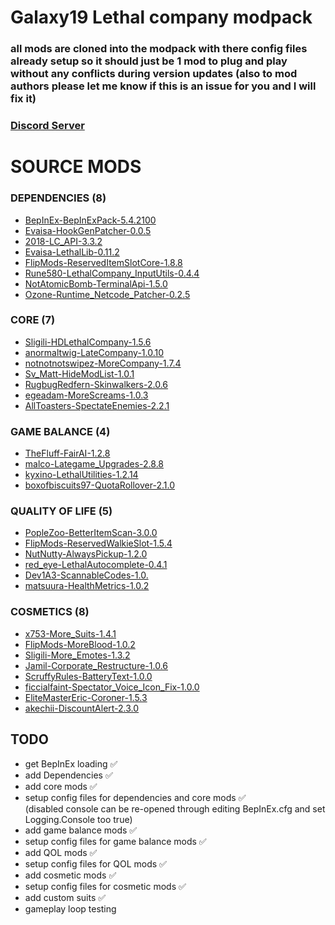 # Galaxy19 Lethal company modpack
### all mods are cloned into the modpack with there config files already setup so it should just be 1 mod to plug and play without any conflicts during version updates (also to mod authors please let me know if this is an issue for you and I will fix it) 
### [Discord Server](https://discord.gg/dXycaWR88z)

# SOURCE MODS

### DEPENDENCIES (8)
-   [BepInEx-BepInExPack-5.4.2100](https://thunderstore.io/c/lethal-company/p/BepInEx/BepInExPack)
-   [Evaisa-HookGenPatcher-0.0.5](https://thunderstore.io/c/lethal-company/p/Evaisa/HookGenPatcher/v/0.0.5/)
-   [2018-LC_API-3.3.2](https://thunderstore.io/c/lethal-company/p/2018/LC_API/v/3.3.2/)
-   [Evaisa-LethalLib-0.11.2](https://thunderstore.io/c/lethal-company/p/Evaisa/LethalLib/v/0.11.2/)
-   [FlipMods-ReservedItemSlotCore-1.8.8](https://thunderstore.io/c/lethal-company/p/FlipMods/ReservedItemSlotCore/v/1.8.8/)
-   [Rune580-LethalCompany_InputUtils-0.4.4](https://thunderstore.io/c/lethal-company/p/Rune580/LethalCompany_InputUtils/v/0.4.4/)
-   [NotAtomicBomb-TerminalApi-1.5.0](https://thunderstore.io/c/lethal-company/p/NotAtomicBomb/TerminalApi/v/1.5.0/)
-   [Ozone-Runtime_Netcode_Patcher-0.2.5](https://thunderstore.io/c/lethal-company/p/Ozone/Runtime_Netcode_Patcher/v/0.2.5/)

### CORE (7)
-	[Sligili-HDLethalCompany-1.5.6](https://thunderstore.io/c/lethal-company/p/Sligili/HDLethalCompany/v/1.5.6/)
-   [anormaltwig-LateCompany-1.0.10](https://thunderstore.io/c/lethal-company/p/anormaltwig/LateCompany/v/1.0.10/)
-   [notnotnotswipez-MoreCompany-1.7.4](https://thunderstore.io/c/lethal-company/p/notnotnotswipez/MoreCompany/v/1.7.4/)
-   [Sv_Matt-HideModList-1.0.1](https://thunderstore.io/c/lethal-company/p/Sv_Matt/HideModList/v/1.0.1/)	
-   [RugbugRedfern-Skinwalkers-2.0.6](https://thunderstore.io/c/lethal-company/p/RugbugRedfern/Skinwalkers/v/2.0.6/)
-   [egeadam-MoreScreams-1.0.3](https://thunderstore.io/c/lethal-company/p/egeadam/MoreScreams/v/1.0.3/)
-   [AllToasters-SpectateEnemies-2.2.1](https://thunderstore.io/c/lethal-company/p/AllToasters/SpectateEnemies/v/2.2.1/)

### GAME BALANCE (4)
-   [TheFluff-FairAI-1.2.8](https://thunderstore.io/c/lethal-company/p/TheFluff/FairAI/v/1.2.8/)
-   [malco-Lategame_Upgrades-2.8.8](https://thunderstore.io/c/lethal-company/p/malco/Lategame_Upgrades/v/2.8.8/)
-   [kyxino-LethalUtilities-1.2.14](https://thunderstore.io/c/lethal-company/p/kyxino/LethalUtilities/v/1.2.14/)
-   [boxofbiscuits97-QuotaRollover-2.1.0](https://thunderstore.io/c/lethal-company/p/boxofbiscuits97/QuotaRollover/v/2.1.0/)

### QUALITY OF LIFE (5)
-	[PopleZoo-BetterItemScan-3.0.0](https://thunderstore.io/c/lethal-company/p/PopleZoo/BetterItemScan/v/3.0.0/)
-   [FlipMods-ReservedWalkieSlot-1.5.4](https://thunderstore.io/c/lethal-company/p/FlipMods/ReservedWalkieSlot/v/1.5.4/)
-   [NutNutty-AlwaysPickup-1.2.0](https://thunderstore.io/c/lethal-company/p/NutNutty/AlwaysPickup/v/1.2.0/)
-   [red_eye-LethalAutocomplete-0.4.1](https://thunderstore.io/c/lethal-company/p/red_eye/LethalAutocomplete/v/0.4.1/)
-   [Dev1A3-ScannableCodes-1.0.](https://thunderstore.io/c/lethal-company/p/Dev1A3/ScannableCodes/v/1.0.2/)
-	[matsuura-HealthMetrics-1.0.2](https://thunderstore.io/c/lethal-company/p/matsuura/HealthMetrics/v/1.0.2/)
### COSMETICS (8)
-   [x753-More_Suits-1.4.1](https://thunderstore.io/c/lethal-company/p/x753/More_Suits/v/1.4.1/)
-   [FlipMods-MoreBlood-1.0.2](https://thunderstore.io/c/lethal-company/p/FlipMods/MoreBlood/v/1.0.2/)
-   [Sligili-More_Emotes-1.3.2](https://thunderstore.io/c/lethal-company/p/Sligili/More_Emotes/v/1.3.2/)
-   [Jamil-Corporate_Restructure-1.0.6](https://thunderstore.io/c/lethal-company/p/Jamil/Corporate_Restructure/v/1.0.6/)
-   [ScruffyRules-BatteryText-1.0.0](https://thunderstore.io/c/lethal-company/p/ScruffyRules/BatteryText/v/1.0.0/)
-   [ficcialfaint-Spectator_Voice_Icon_Fix-1.0.0](https://thunderstore.io/c/lethal-company/p/ficcialfaint/Spectator_Voice_Icon_Fix/v/1.0.0/)
-   [EliteMasterEric-Coroner-1.5.3](https://thunderstore.io/c/lethal-company/p/EliteMasterEric/Coroner/v/1.5.3/)
-   [akechii-DiscountAlert-2.3.0](https://thunderstore.io/c/lethal-company/p/akechii/DiscountAlert/v/2.3.0/)


## TODO

- get BepInEx loading ✅
- add Dependencies ✅
- add core mods ✅
- setup config files for dependencies and core mods ✅ <br>
(disabled console can be re-opened through editing BepInEx.cfg and set Logging.Console too true)
- add game balance mods ✅
- setup config files for game balance mods ✅
- add QOL mods ✅
- setup config files for QOL mods  ✅
- add cosmetic mods  ✅
- setup config files for cosmetic mods  ✅
- add custom suits ✅
- gameplay loop testing 